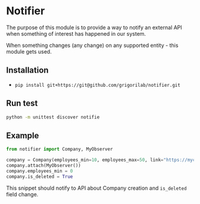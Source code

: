 # Notifier
The purpose of this module is to provide a way to notify an external API when something of interest has happened in our system.

When something changes (any change) on any supported entity - this module gets used.

## Installation
* ``pip install git+https://git@github.com/grigorilab/notifier.git``


## Run test
```bash
python -m unittest discover notifie
```

## Example
```python
from notifier import Company, MyObserver

company = Company(employees_min=10, employees_max=50, link="https://mycompany.com", name="Awesome company")
company.attach(MyObserver())
company.employees_min = 0
company.is_deleted = True
```
This snippet should notify to API about Company creation and `is_deleted` field change.
